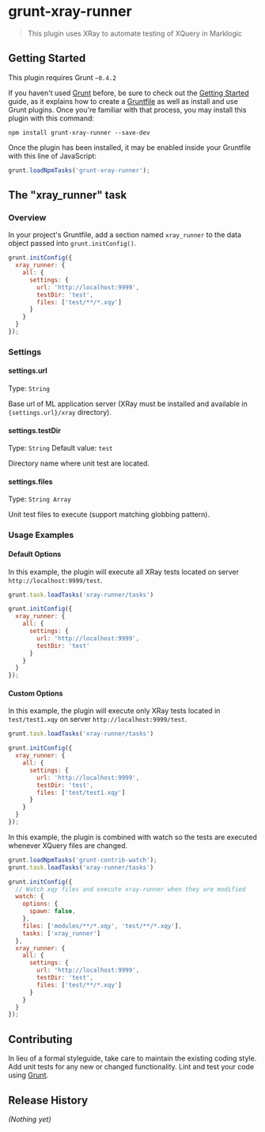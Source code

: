 # grunt-xray-runner

> This plugin uses XRay to automate testing of XQuery in Marklogic

## Getting Started
This plugin requires Grunt `~0.4.2`

If you haven't used [Grunt](http://gruntjs.com/) before, be sure to check out the [Getting Started](http://gruntjs.com/getting-started) guide, as it explains how to create a [Gruntfile](http://gruntjs.com/sample-gruntfile) as well as install and use Grunt plugins. Once you're familiar with that process, you may install this plugin with this command:

```shell
npm install grunt-xray-runner --save-dev
```

Once the plugin has been installed, it may be enabled inside your Gruntfile with this line of JavaScript:

```js
grunt.loadNpmTasks('grunt-xray-runner');
```

## The "xray_runner" task

### Overview
In your project's Gruntfile, add a section named `xray_runner` to the data object passed into `grunt.initConfig()`.

```js
grunt.initConfig({
  xray_runner: {
    all: {
      settings: {
        url: 'http://localhost:9999',
        testDir: 'test',
        files: ['test/**/*.xqy']
      }
    }
  }
});
```

### Settings

#### settings.url
Type: `String`

Base url of ML application server (XRay must be installed and available in ```{settings.url}/xray``` directory).

#### settings.testDir
Type: `String`
Default value: `test`

Directory name where unit test are located.

#### settings.files
Type: `String Array`

Unit test files to execute (support matching globbing pattern).

### Usage Examples

#### Default Options
In this example, the plugin will execute all XRay tests located on server `http://localhost:9999/test`.

```js
grunt.task.loadTasks('xray-runner/tasks')

grunt.initConfig({
  xray_runner: {
    all: {
      settings: {
        url: 'http://localhost:9999',
        testDir: 'test'
      }
    }
  }
});
```

#### Custom Options
In this example, the plugin will execute only XRay tests located in `test/test1.xqy` on server `http://localhost:9999/test`.

```js
grunt.task.loadTasks('xray-runner/tasks')

grunt.initConfig({
  xray_runner: {
    all: {
      settings: {
        url: 'http://localhost:9999',
        testDir: 'test',
        files: ['test/test1.xqy']
      }
    }
  }
});
```

In this example, the plugin is combined with watch so the tests are executed whenever XQuery files are changed.

```js
grunt.loadNpmTasks('grunt-contrib-watch');
grunt.task.loadTasks('xray-runner/tasks')

grunt.initConfig({
  // Watch xqy files and execute xray-runner when they are modified
  watch: {
    options: {
      spawn: false,
    },
    files: ['modules/**/*.xqy', 'test/**/*.xqy'],
    tasks: ['xray_runner']
  },
  xray_runner: {
    all: {
      settings: {
        url: 'http://localhost:9999',
        testDir: 'test',
        files: ['test/**/*.xqy']
      }
    }
  }
});
```

## Contributing
In lieu of a formal styleguide, take care to maintain the existing coding style. Add unit tests for any new or changed functionality. Lint and test your code using [Grunt](http://gruntjs.com/).

## Release History
_(Nothing yet)_
